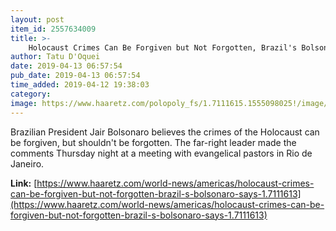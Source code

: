 ```yaml
---
layout: post
item_id: 2557634009
title: >-
    Holocaust Crimes Can Be Forgiven but Not Forgotten, Brazil's Bolsonaro Says
author: Tatu D'Oquei
date: 2019-04-13 06:57:54
pub_date: 2019-04-13 06:57:54
time_added: 2019-04-12 19:38:03
category: 
image: https://www.haaretz.com/polopoly_fs/1.7111615.1555098025!/image/2752471375.jpg_gen/derivatives/headline_1200x630/2752471375.jpg
---
```


Brazilian President Jair Bolsonaro believes the crimes of the Holocaust can be forgiven, but shouldn't be forgotten. The far-right leader made the comments Thursday night at a meeting with evangelical pastors in Rio de Janeiro.

**Link:** [https://www.haaretz.com/world-news/americas/holocaust-crimes-can-be-forgiven-but-not-forgotten-brazil-s-bolsonaro-says-1.7111613](https://www.haaretz.com/world-news/americas/holocaust-crimes-can-be-forgiven-but-not-forgotten-brazil-s-bolsonaro-says-1.7111613)

